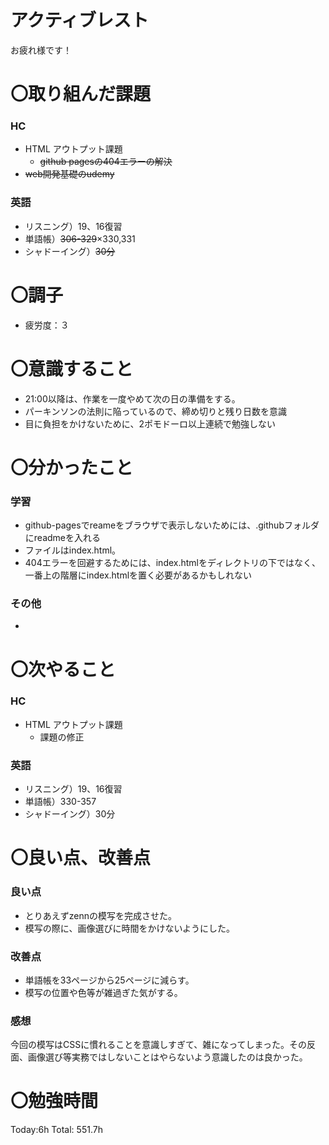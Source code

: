 # アクティブレスト

お疲れ様です！

# 〇取り組んだ課題

### HC

- HTML アウトプット課題
    - ~~github pagesの404エラーの解決~~
- ~~web開発基礎のudemy~~

### 英語

- リスニング）19、16復習
- 単語帳）~~306-329~~×330,331
- シャドーイング）~~30分~~

# 〇調子

- 疲労度：３

# 〇意識すること

- 21:00以降は、作業を一度やめて次の日の準備をする。
- パーキンソンの法則に陥っているので、締め切りと残り日数を意識
- 目に負担をかけないために、2ポモドーロ以上連続で勉強しない

# 〇分かったこと

### 学習

- github-pagesでreameをブラウザで表示しないためには、.githubフォルダにreadmeを入れる
- ファイルはindex.html。
- 404エラーを回避するためには、index.htmlをディレクトリの下ではなく、一番上の階層にindex.htmlを置く必要があるかもしれない

### その他

- 

# 〇次やること

### HC

- HTML アウトプット課題
    - 課題の修正

### 英語

- リスニング）19、16復習
- 単語帳）330-357
- シャドーイング）30分

# 〇良い点、改善点

### 良い点

- とりあえずzennの模写を完成させた。
- 模写の際に、画像選びに時間をかけないようにした。

### 改善点

- 単語帳を33ページから25ページに減らす。
- 模写の位置や色等が雑過ぎた気がする。

### 感想

今回の模写はCSSに慣れることを意識しすぎて、雑になってしまった。その反面、画像選び等実務ではしないことはやらないよう意識したのは良かった。

# 〇勉強時間

Today:6h Total: 551.7h
